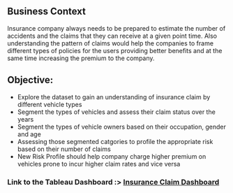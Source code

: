 ## Business Context

Insurance company always needs to be prepared to estimate the number of accidents and the claims that they can receive at a given point time. Also understanding the pattern of claims 
would help the companies to frame different types of policies for the users providing better benefits and at the same time increasing the premium to the company.

## Objective:
+ Explore the dataset to gain an understanding of insurance claim by different vehicle types 
+ Segment the types of vehicles and assess their claim status over the years 
+ Segment the types of vehicle owners based on their occupation, gender and age 
+ Assessing those segmented catgories to profile the appropriate risk based on their number of claims
+ New Risk Profile should help company charge higher premium on vehicles prone to incur higher claim rates and vice versa

### Link to the Tableau Dashboard :> [Insurance Claim Dashboard](https://public.tableau.com/views/NewDVT/Story?:language=en-US&:sid=&:redirect=auth&:display_count=n&:origin=viz_share_link)
